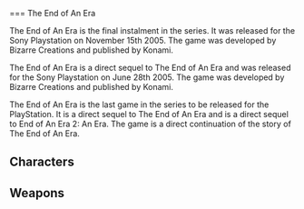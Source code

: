 
===
The End of An Era

The End of An Era is the final instalment in the series. It was released for the Sony Playstation on November 15th 2005. The game was developed by Bizarre Creations and published by Konami.

The End of An Era is a direct sequel to The End of An Era and was released for the Sony Playstation on June 28th 2005. The game was developed by Bizarre Creations and published by Konami.

The End of An Era is the last game in the series to be released for the PlayStation. It is a direct sequel to The End of An Era and is a direct sequel to End of An Era 2: An Era. The game is a direct continuation of the story of The End of An Era.

## Characters

###      

###    

###   

####                                                                                                                            

## Weapons

###                                                                                                                                                                                        
